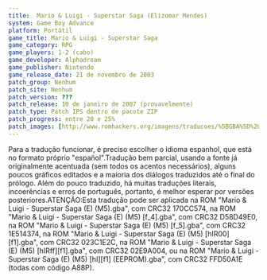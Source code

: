 ```yaml
---
title:  Mario & Luigi - Superstar Saga (Elizomar Mendes)
system: Game Boy Advance
platform: Portátil
game_title: Mario & Luigi - Superstar Saga
game_category: RPG
game_players: 1-2 (cabo)
game_developer: Alphadream
game_publisher: Nintendo
game_release_date: 21 de novembro de 2003
patch_group: Nenhum
patch_site: Nenhum
patch_version: ???
patch_release: 10 de janeiro de 2007 (provavelmente)
patch_type: Patch IPS dentro de pacote ZIP
patch_progress: entre 20 e 25%
patch_images: [http://www.romhackers.org/imagens/traducoes/%5BGBA%5D%20Mario%20&%20Luigi%20-%20Superstar%20Saga%20-%20Elizomar%20Mendes%20-%201.png,http://www.romhackers.org/imagens/traducoes/%5BGBA%5D%20Mario%20&%20Luigi%20-%20Superstar%20Saga%20-%20Elizomar%20Mendes%20-%202.png,http://www.romhackers.org/imagens/traducoes/%5BGBA%5D%20Mario%20&%20Luigi%20-%20Superstar%20Saga%20-%20Elizomar%20Mendes%20-%203.png]
---
```

Para a tradução funcionar, é preciso escolher o idioma espanhol, que está no formato próprio "español".Tradução bem parcial, usando a fonte já originalmente acentuada (sem todos os acentos necessários), alguns poucos gráficos editados e a maioria dos diálogos traduzidos até o final do prólogo. Além do pouco traduzido, há muitas traduções literais, incoerências e erros de português, portanto, é melhor esperar por versões posteriores.ATENÇÃO:Esta tradução pode ser aplicada na ROM "Mario & Luigi - Superstar Saga (E) (M5).gba", com CRC32 170CC574, na ROM "Mario & Luigi - Superstar Saga (E) (M5) [f_4].gba", com CRC32 D58D49E0, na ROM "Mario & Luigi - Superstar Saga (E) (M5) [f_5].gba", com CRC32 1E514374, na ROM "Mario & Luigi - Superstar Saga (E) (M5) [hIR00][f1].gba", com CRC32 023C1E2C, na ROM "Mario & Luigi - Superstar Saga (E) (M5) [hIRff][f1].gba", com CRC32 02E9A004, ou na ROM "Mario & Luigi - Superstar Saga (E) (M5) [hI][f1] (EEPROM).gba", com CRC32 FFD50A1E (todas com código A88P).